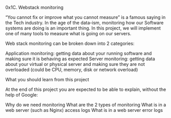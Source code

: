 0x1C. Webstack monitoring

“You cannot fix or improve what you cannot measure” is a famous saying in the Tech industry. In the age of the data-ism, monitoring how our Software systems are doing is an important thing. In this project, we will implement one of many tools to measure what is going on our servers.

Web stack monitoring can be broken down into 2 categories:

Application monitoring: getting data about your running software and making sure it is behaving as expected
Server monitoring: getting data about your virtual or physical server and making sure they are not overloaded (could be CPU, memory, disk or network overload)

What you should learn from this project

At the end of this project you are expected to be able to explain, without the help of Google:

Why do we need monitoring
What are the 2 types of monitoring
What is in a web server (such as Nginx) access logs
What is in a web server error logs